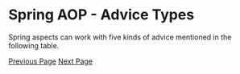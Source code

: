 # Spring AOP - Advice Types
Spring aspects can work with five kinds of advice mentioned in the following table.


[Previous Page](../springaop/springaop_core_concepts.md) [Next Page](../springaop/springaop_implementations.md) 
